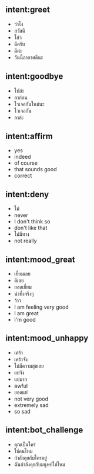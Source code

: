 ## intent:greet
- ว่าไง
- สวัสดี
- โย่ว
- ดีครับ
- ดีค่ะ
- วันนี้อากาศดีนะ

## intent:goodbye
- ไปล่ะ
- ลาก่อน
- ไวเจอกันใหม่นะ
- ไวเจอกัน
- ลาล่ะ

## intent:affirm
- yes
- indeed
- of course
- that sounds good
- correct

## intent:deny
- ไม่
- never
- I don't think so
- don't like that
- ไม่มีทาง
- not really

## intent:mood_great
- เยี่ยมเลย
- ดีเลย
- ยอดเยี่ยม
- น่าทึ่งจริงๆ
- ว้าว
- I am feeling very good
- I am great
- I'm good

## intent:mood_unhappy
- เศร้า
- เศร้าจัง
- ไม่มีความสุขเลย
- แย่จัง
- แย่มาก
- awful
- ยอดแย่
- not very good
- extremely sad
- so sad

## intent:bot_challenge
- คุณเป็นใคร
- ใช่คนไหม
- กำลังคุยกับใครอยู่
- ฉันกำลังคุยกับมนุษย์ใช่ไหม
